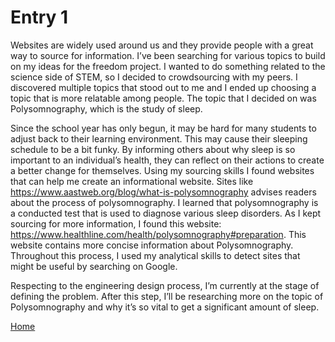 # Entry 1

Websites are widely used around us and they provide people with a great way to source for information. I’ve been searching for various topics to build on my ideas for the freedom project. I wanted to do something related to the science side of STEM, so I decided to crowdsourcing with my peers. I discovered multiple topics that stood out to me and I ended up choosing a topic that is more relatable among people. The topic that I decided on was Polysomnography, which is the study of sleep.  

Since the school year has only begun, it may be hard for many students to adjust back to their learning environment. This may cause their sleeping schedule to be a bit funky. 
By informing others about why sleep is so important to an individual’s health, they can reflect on their actions to create a better change for themselves. Using my sourcing skills I found websites that can help me create an informational website. Sites like  
https://www.aastweb.org/blog/what-is-polysomnography advises readers about the process of polysomnography. I learned that polysomnography is a conducted test that is used to diagnose various sleep disorders. As I kept sourcing for more information, I found this website: https://www.healthline.com/health/polysomnography#preparation. This website contains more concise information about Polysomnography. Throughout this process, I used my analytical skills to detect sites that might be useful by searching on Google.

Respecting to the engineering design process, I’m currently at the stage of defining the problem. After this step, I’ll be researching more on the topic of Polysomnography and why it’s so vital to get a significant amount of sleep.


[Home](../README.md)
